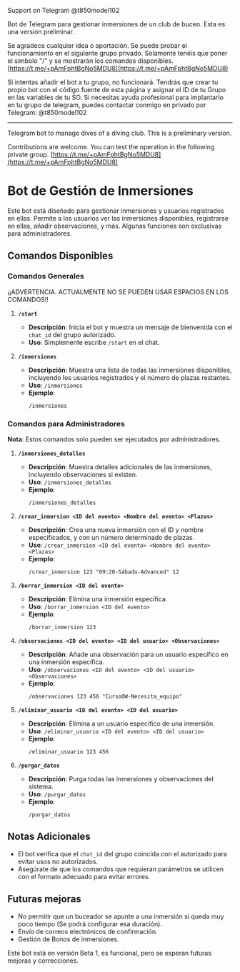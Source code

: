 Support on Telegram @t850model102

Bot de Telegram para gestionar inmersiones de un club de buceo.
Esta es una versión preliminar.

Se agradece cualquier idea o aportación.
Se puede probar el funcionamiento en el siguiente grupo privado. Solamente tenéis que poner el símbolo "/" y se mostrarán los comandos disponibles.
[https://t.me/+pAmFphtBgNo5MDU8](https://t.me/+pAmFphtBgNo5MDU8)

Si intentas añadir el bot a tu grupo, no funcionará. Tendrás que crear tu propio bot con el código fuente de esta página y asignar el ID de tu Grupo en las variables de tu SO.
Si necesitas ayuda profesional para implantarlo en tu grupo de telegram, puedes contactar conmigo en privado por Telegram: @t850model102

--------
Telegram bot to manage dives of a diving club.
This is a preliminary version.

Contributions are welcome.
You can test the operation in the following private group.
[https://t.me/+pAmFphtBgNo5MDU8](https://t.me/+pAmFphtBgNo5MDU8)

# Bot de Gestión de Inmersiones

Este bot está diseñado para gestionar inmersiones y usuarios registrados en ellas. Permite a los usuarios ver las inmersiones disponibles, registrarse en ellas, añadir observaciones, y más. Algunas funciones son exclusivas para administradores.

## Comandos Disponibles

### Comandos Generales

¡¡ADVERTENCIA. ACTUALMENTE NO SE PUEDEN USAR ESPACIOS EN LOS COMANDOS!!

1. **`/start`**
   - **Descripción**: Inicia el bot y muestra un mensaje de bienvenida con el `chat_id` del grupo autorizado.
   - **Uso**: Simplemente escribe `/start` en el chat.

2. **`/inmersiones`**
   - **Descripción**: Muestra una lista de todas las inmersiones disponibles, incluyendo los usuarios registrados y el número de plazas restantes.
   - **Uso**: `/inmersiones`
   - **Ejemplo**:
     ```
     /inmersiones
     ```
### Comandos para Administradores
**Nota**: Estos comandos solo pueden ser ejecutados por administradores.

1. **`/inmersiones_detalles`**
   - **Descripción**: Muestra detalles adicionales de las inmersiones, incluyendo observaciones si existen.
   - **Uso**: `/inmersiones_detalles`
   - **Ejemplo**:
     ```
     /inmersiones_detalles
     ```

2. **`/crear_inmersion <ID del evento> <Nombre del evento> <Plazas>`**
   - **Descripción**: Crea una nueva inmersión con el ID y nombre especificados, y con un número determinado de plazas.
   - **Uso**: `/crear_inmersion <ID del evento> <Nombre del evento> <Plazas>`
   - **Ejemplo**:
     ```
     /crear_inmersion 123 "09:20-Sábado-Advanced" 12
     ```

3. **`/borrar_inmersion <ID del evento>`**
   - **Descripción**: Elimina una inmersión específica.
   - **Uso**: `/borrar_inmersion <ID del evento>`
   - **Ejemplo**:
     ```
     /borrar_inmersion 123
     ```

4. **`/observaciones <ID del evento> <ID del usuario> <Observaciones>`**
   - **Descripción**: Añade una observación para un usuario específico en una inmersión específica.
   - **Uso**: `/observaciones <ID del evento> <ID del usuario> <Observaciones>`
   - **Ejemplo**:
     ```
     /observaciones 123 456 "CursoOW-Necesita_equipo"
     ```

5. **`/eliminar_usuario <ID del evento> <ID del usuario>`**
   - **Descripción**: Elimina a un usuario específico de una inmersión.
   - **Uso**: `/eliminar_usuario <ID del evento> <ID del usuario>`
   - **Ejemplo**:
     ```
     /eliminar_usuario 123 456
     ```

6. **`/purgar_datos`**
   - **Descripción**: Purga todas las inmersiones y observaciones del sistema.
   - **Uso**: `/purgar_datos`
   - **Ejemplo**:
     ```
     /purgar_datos
     ```

## Notas Adicionales
- El bot verifica que el `chat_id` del grupo coincida con el autorizado para evitar usos no autorizados.
- Asegúrate de que los comandos que requieran parámetros se utilicen con el formato adecuado para evitar errores.

## Futuras mejoras
- No permitir que un buceador se apunte a una inmersión si queda muy poco tiempo (Se podrá configurar esa duración).
- Envío de correos electrónicos de confirmación.
- Gestión de Bonos de inmersiones.

Este bot está en versión Beta 1, es funcional, pero se esperan futuras mejoras y correcciones.
